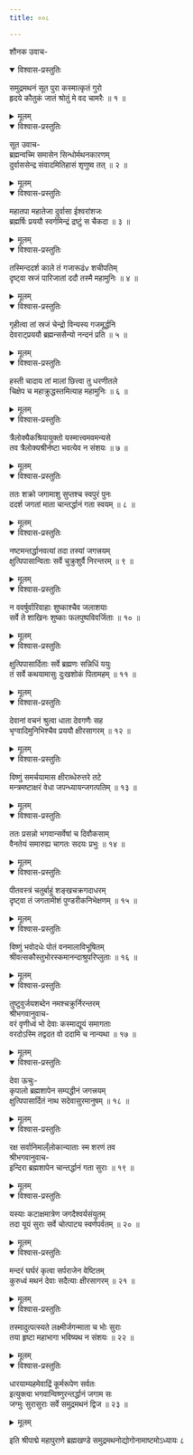 ```yaml
---
title: ००८

---
```

शौनक उवाच-  

<details open><summary>विश्वास-प्रस्तुतिः</summary>

समुद्रमथनं सूत पुरा कस्मात्कृतं गुरो  
हृदये कौतुकं जातं श्रोतुं मे वद चामरैः ॥ १ ॥
</details>

<details><summary>मूलम्</summary>

समुद्रमथनं सूत पुरा कस्मात्कृतं गुरो  
हृदये कौतुकं जातं श्रोतुं मे वद चामरैः ॥ १ ॥
</details>



<details open><summary>विश्वास-प्रस्तुतिः</summary>

सूत उवाच-  
ब्रह्मन्वच्मि समासेन सिन्धोर्मथनकारणम्  
दुर्वाससेन्द्र संवादमितिहासं शृणुष्व तत् ॥ २ ॥
</details>

<details><summary>मूलम्</summary>

सूत उवाच-  
ब्रह्मन्वच्मि समासेन सिन्धोर्मथनकारणम्  
दुर्वाससेन्द्र संवादमितिहासं शृणुष्व तत् ॥ २ ॥
</details>



<details open><summary>विश्वास-प्रस्तुतिः</summary>

महातपा महातेजा दुर्वासा ईश्वरांशजः  
ब्रह्मर्षिः प्रययौ स्वर्गमिन्द्रं द्रष्टुं स चैकदा ॥ ३ ॥
</details>

<details><summary>मूलम्</summary>

महातपा महातेजा दुर्वासा ईश्वरांशजः  
ब्रह्मर्षिः प्रययौ स्वर्गमिन्द्रं द्रष्टुं स चैकदा ॥ ३ ॥
</details>



<details open><summary>विश्वास-प्रस्तुतिः</summary>

तस्मिन्ददर्श काले तं गजारूढंv शचीपतिम्  
दृष्ट्वा स्रजं पारिजातां ददौ तस्मै महामुनिः ॥ ४ ॥
</details>

<details><summary>मूलम्</summary>

तस्मिन्ददर्श काले तं गजारूढंv शचीपतिम्  
दृष्ट्वा स्रजं पारिजातां ददौ तस्मै महामुनिः ॥ ४ ॥
</details>



<details open><summary>विश्वास-प्रस्तुतिः</summary>

गृहीत्वा तां स्रजं चेन्द्रो विन्यस्य गजमूर्द्धनि  
देवराट्प्रययौ ब्रह्मन्ससैन्यो नन्दनं प्रति ॥ ५ ॥
</details>

<details><summary>मूलम्</summary>

गृहीत्वा तां स्रजं चेन्द्रो विन्यस्य गजमूर्द्धनि  
देवराट्प्रययौ ब्रह्मन्ससैन्यो नन्दनं प्रति ॥ ५ ॥
</details>



<details open><summary>विश्वास-प्रस्तुतिः</summary>

हस्ती चादाय तां मालां छित्त्वा तु धरणीतले  
चिक्षेप च महाक्रुद्धस्तमित्याह महामुनिः ॥ ६ ॥
</details>

<details><summary>मूलम्</summary>

हस्ती चादाय तां मालां छित्त्वा तु धरणीतले  
चिक्षेप च महाक्रुद्धस्तमित्याह महामुनिः ॥ ६ ॥
</details>



<details open><summary>विश्वास-प्रस्तुतिः</summary>

त्रैलोक्यैकश्रियायुक्तो यस्मात्त्वमवमन्यसे  
तव त्रैलोक्यश्रीर्नष्टा भवत्येव न संशयः ॥ ७ ॥
</details>

<details><summary>मूलम्</summary>

त्रैलोक्यैकश्रियायुक्तो यस्मात्त्वमवमन्यसे  
तव त्रैलोक्यश्रीर्नष्टा भवत्येव न संशयः ॥ ७ ॥
</details>



<details open><summary>विश्वास-प्रस्तुतिः</summary>

ततः शक्रो जगामाशु सुप्तश्च स्वपुरं पुनः  
ददर्श जगतां माता चान्तर्द्धानं गता स्वयम् ॥ ८ ॥
</details>

<details><summary>मूलम्</summary>

ततः शक्रो जगामाशु सुप्तश्च स्वपुरं पुनः  
ददर्श जगतां माता चान्तर्द्धानं गता स्वयम् ॥ ८ ॥
</details>



<details open><summary>विश्वास-प्रस्तुतिः</summary>

नष्टमन्तर्द्धानवत्यां तदा तस्यां जगत्त्रयम्  
क्षुत्पिपासान्विताः सर्वे चुक्रुशुर्वै निरन्तरम् ॥ ९ ॥
</details>

<details><summary>मूलम्</summary>

नष्टमन्तर्द्धानवत्यां तदा तस्यां जगत्त्रयम्  
क्षुत्पिपासान्विताः सर्वे चुक्रुशुर्वै निरन्तरम् ॥ ९ ॥
</details>



<details open><summary>विश्वास-प्रस्तुतिः</summary>

न ववर्षुर्वारिवाहाः शुष्काश्चैव जलाशयाः  
सर्वे ते शाखिनः शुष्काः फलपुष्पविवर्जिताः ॥ १० ॥
</details>

<details><summary>मूलम्</summary>

न ववर्षुर्वारिवाहाः शुष्काश्चैव जलाशयाः  
सर्वे ते शाखिनः शुष्काः फलपुष्पविवर्जिताः ॥ १० ॥
</details>



<details open><summary>विश्वास-प्रस्तुतिः</summary>

क्षुत्पिपासार्दिताः सर्वे ब्रह्मणः सन्निधिं ययुः  
तं सर्वे कथयामासुः दुःखशोकं पितामहम् ॥ ११ ॥
</details>

<details><summary>मूलम्</summary>

क्षुत्पिपासार्दिताः सर्वे ब्रह्मणः सन्निधिं ययुः  
तं सर्वे कथयामासुः दुःखशोकं पितामहम् ॥ ११ ॥
</details>



<details open><summary>विश्वास-प्रस्तुतिः</summary>

देवानां वचनं श्रुत्वा धाता देवगणैः सह  
भृग्वादिमुनिभिश्चैव प्रययौ क्षीरसागरम् ॥ १२ ॥
</details>

<details><summary>मूलम्</summary>

देवानां वचनं श्रुत्वा धाता देवगणैः सह  
भृग्वादिमुनिभिश्चैव प्रययौ क्षीरसागरम् ॥ १२ ॥
</details>



<details open><summary>विश्वास-प्रस्तुतिः</summary>

विष्णुं समर्चयामास क्षीराब्धेरुत्तरे तटे  
मन्त्रमष्टाक्षरं वेधा जपन्ध्यायन्जगत्पतिम् ॥ १३ ॥
</details>

<details><summary>मूलम्</summary>

विष्णुं समर्चयामास क्षीराब्धेरुत्तरे तटे  
मन्त्रमष्टाक्षरं वेधा जपन्ध्यायन्जगत्पतिम् ॥ १३ ॥
</details>



<details open><summary>विश्वास-प्रस्तुतिः</summary>

ततः प्रसन्नो भगवान्सर्वेषां च दिवौकसाम्  
वैनतेयं समारुह्य चागतः सदयः प्रभुः ॥ १४ ॥
</details>

<details><summary>मूलम्</summary>

ततः प्रसन्नो भगवान्सर्वेषां च दिवौकसाम्  
वैनतेयं समारुह्य चागतः सदयः प्रभुः ॥ १४ ॥
</details>



<details open><summary>विश्वास-प्रस्तुतिः</summary>

पीतवस्त्रं चतुर्बाहुं शङ्खचक्रगदाधरम्  
दृष्ट्वा तं जगतामीशं पुण्डरीकनिभेक्षणम् ॥ १५ ॥
</details>

<details><summary>मूलम्</summary>

पीतवस्त्रं चतुर्बाहुं शङ्खचक्रगदाधरम्  
दृष्ट्वा तं जगतामीशं पुण्डरीकनिभेक्षणम् ॥ १५ ॥
</details>



<details open><summary>विश्वास-प्रस्तुतिः</summary>

विष्णुं भवोदधेः पोतं वनमालाविभूषितम्  
श्रीवत्सकौस्तुभोरस्कमानन्दाश्रुपरिप्लुताः ॥ १६ ॥
</details>

<details><summary>मूलम्</summary>

विष्णुं भवोदधेः पोतं वनमालाविभूषितम्  
श्रीवत्सकौस्तुभोरस्कमानन्दाश्रुपरिप्लुताः ॥ १६ ॥
</details>



<details open><summary>विश्वास-प्रस्तुतिः</summary>

तुष्टुवुर्जयशब्देन नमश्चक्रुर्निरन्तरम्  
श्रीभगवानुवाच-  
वरं वृणीध्वं भो देवाः कस्माद्यूयं समागताः  
वरदोऽस्मि तद्वदत वो ददामि च नान्यथा ॥ १७ ॥
</details>

<details><summary>मूलम्</summary>

तुष्टुवुर्जयशब्देन नमश्चक्रुर्निरन्तरम्  
श्रीभगवानुवाच-  
वरं वृणीध्वं भो देवाः कस्माद्यूयं समागताः  
वरदोऽस्मि तद्वदत वो ददामि च नान्यथा ॥ १७ ॥
</details>



<details open><summary>विश्वास-प्रस्तुतिः</summary>

देवा ऊचुः-  
कृपालो ब्रह्मशापेन सम्पद्धीनं जगत्त्रयम्  
क्षुत्पिपासार्दितं नाथ सदेवासुरमानुषम् ॥ १८ ॥
</details>

<details><summary>मूलम्</summary>

देवा ऊचुः-  
कृपालो ब्रह्मशापेन सम्पद्धीनं जगत्त्रयम्  
क्षुत्पिपासार्दितं नाथ सदेवासुरमानुषम् ॥ १८ ॥
</details>



<details open><summary>विश्वास-प्रस्तुतिः</summary>

रक्ष सर्वानिमाल्ँलोकान्याताः स्म शरणं तव  
श्रीभगवानुवाच-  
इन्दिरा ब्रह्मशापेन चान्तर्द्धानं गता सुराः ॥ १९ ॥
</details>

<details><summary>मूलम्</summary>

रक्ष सर्वानिमाल्ँलोकान्याताः स्म शरणं तव  
श्रीभगवानुवाच-  
इन्दिरा ब्रह्मशापेन चान्तर्द्धानं गता सुराः ॥ १९ ॥
</details>



<details open><summary>विश्वास-प्रस्तुतिः</summary>

यस्याः कटाक्षमात्रेण जगदैश्वर्यसंयुतम्  
तदा यूयं सुराः सर्वे चोत्पाट्य स्वर्णपर्वतम् ॥ २० ॥
</details>

<details><summary>मूलम्</summary>

यस्याः कटाक्षमात्रेण जगदैश्वर्यसंयुतम्  
तदा यूयं सुराः सर्वे चोत्पाट्य स्वर्णपर्वतम् ॥ २० ॥
</details>



<details open><summary>विश्वास-प्रस्तुतिः</summary>

मन्दरं घर्घरं कृत्वा सर्पराजेन वेष्टितम्  
कुरुध्वं मथनं देवाः सदैत्याः क्षीरसागरम् ॥ २१ ॥
</details>

<details><summary>मूलम्</summary>

मन्दरं घर्घरं कृत्वा सर्पराजेन वेष्टितम्  
कुरुध्वं मथनं देवाः सदैत्याः क्षीरसागरम् ॥ २१ ॥
</details>



<details open><summary>विश्वास-प्रस्तुतिः</summary>

तस्मादुत्पत्स्यते लक्ष्मीर्जगन्माता च भोः सुराः  
तया हृष्टा महाभागा भविष्यथ न संशयः ॥ २२ ॥
</details>

<details><summary>मूलम्</summary>

तस्मादुत्पत्स्यते लक्ष्मीर्जगन्माता च भोः सुराः  
तया हृष्टा महाभागा भविष्यथ न संशयः ॥ २२ ॥
</details>



<details open><summary>विश्वास-प्रस्तुतिः</summary>

धारयाम्यहमेवाद्रिं कूर्मरूपेण सर्वतः  
इत्युक्त्वा भगवान्विष्णुरन्तर्द्धानं जगाम सः  
जग्मुः सुरासुराः सर्वे समुद्रमथनं द्विज ॥ २३ ॥
</details>

<details><summary>मूलम्</summary>

धारयाम्यहमेवाद्रिं कूर्मरूपेण सर्वतः  
इत्युक्त्वा भगवान्विष्णुरन्तर्द्धानं जगाम सः  
जग्मुः सुरासुराः सर्वे समुद्रमथनं द्विज ॥ २३ ॥
</details>


इति श्रीपाद्मे महापुराणे ब्रह्मखण्डे समुद्रमथनोद्योगोनामाष्टमोऽध्यायः ८